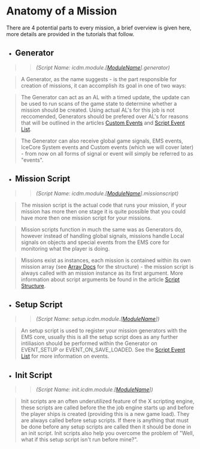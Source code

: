 # Anatomy of a Mission #
There are 4 potential parts to every mission, a brief overview is given here, more details are provided in the tutorials that follow.

  * ## Generator ##
> > _(Script Name: icdm.module.[[ModuleName](ModuleName.md)].generator)_


> A Generator, as the name suggests - is the part responsible for creation of missions, it can accomplish its goal in one of two ways:

> The Generator can act as an AL with a timed update, the update can be used to run scans of the game state to determine whether a mission should be created. Using actual AL's for this job is not reccomended, Generators should be prefered over AL's for reasons that will be outlined in the articles [Custom Events](EMS_Tut_CustomEvents.md) and [Script Event List](EMS_Tut_Events.md).

> The Generator can also receive global game signals, EMS events, IceCore System events and Custom events (which we will cover later) - from now on all forms of signal or event will simply be referred to as "events".

  * ## Mission Script ##
> > _(Script Name: icdm.module.[[ModuleName](ModuleName.md)].missionscript)_


> The mission script is the actual code that runs your mission, if your mission has more then one stage it is quite possible that you could have more then one mission script for your missions.

> Mission scripts function in much the same was as Generators do, however instead of handling global signals, missions handle Local signals on objects and special events from the EMS core for monitoring what the player is doing.

> Missions exist as instances, each mission is contained within its own mission array (see [Array Docs](EMS_ArrayDocs.md) for the structure) - the mission script is always called with an mission instance as its first argument. More information about script arguments be found in the article [Script Structure](EMS_Tut_Structure.md).

  * ## Setup Script ##
> > _(Script Name: setup.icdm.module.[[ModuleName](ModuleName.md)])_


> An setup script is used to register your mission generators with the EMS core, usually this is all the setup script does as any further intiliasion should be performed within the Generator on EVENT\_SETUP or EVENT\_ON\_SAVE\_LOADED. See the [Script Event List](EMS_Tut_Events.md) for more information on events.

  * ## Init Script ##
> > _(Script Name: init.icdm.module.[[ModuleName](ModuleName.md)])_


> Init scripts are an often underutilized feature of the X scripting engine, these scripts are called before the the job engine starts up and before the player ships is created (providing this is a new game load). They are always called before setup scripts. If there is anything that must be done before any setup scripts are called then it should be done in an init script. Init scripts also help you overcome the problem of "Well, what if this setup script isn't run before mine?".